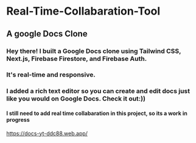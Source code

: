 # Real-Time-Collabaration-Tool
## A google Docs Clone


### Hey there! I built a Google Docs clone using Tailwind CSS, Next.js, Firebase Firestore, and Firebase Auth. 
### It's real-time and responsive.
### I added a rich text editor so you can create and edit docs just like you would on Google Docs. Check it out:))

#### I still need to add real time collabaration in this project, so its a work in progress

https://docs-yt-ddc88.web.app/
